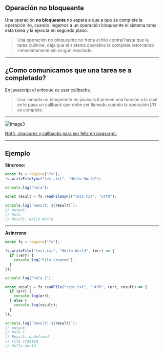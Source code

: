 <!-- .slide: class="slide_md" -->

## Operación no bloqueante

Una operación **no bloqueante** no espera a que a que se complete la operación I/o, cuando llegamos a un operación bloqueante el sistema toma esta tarea y la ejecuta en segundo plano.

> Una operación no bloqueante no frena el hilo central hasta que la
> tarea culmine, deja que el sistema operativo la complete retornando
> inmediatamente sin ningún resultado.

---

<!-- .slide: class="slide_md" -->

## ¿Como comunicamos que una tarea se a completado?

En javascript el enfoque es usar callbacks.

> Una llamada no bloqueante en javascript provee una función a la cual
> se le pasa un callback que debe ser llamado cuando la operación I/O
> se complete.

---

![image3](../assets/3.gif)

[Hof’s, clousures y callbacks para ser feliz en javascript.](https://leobar37.medium.com/hofs-clousures-y-callbacks-para-ser-feliz-en-javascript-fa105ed6ad44)

---

## Ejemplo

**Sincrono:**

```js
const fs = require("fs");
fs.writeFileSync("test.txt", "Hello World");

console.log("hola");

const result = fs.readFileSync("test.txt", "utf8");

console.log(`Result: ${result}`);
// output:
// hola
// Result: Hello World
```

---

<!-- .slide: class="slide_md" -->

**Asincrono**

```js [1| 3 | 3-7 | 9 | 11 | 11 - 17 | 19 | 20 -24 ]
const fs = require("fs");

fs.writeFile("test.txt", "Hello World", (err) => {
  if (!err) {
    console.log("File created");
  }
});

console.log("hola 1");

const result = fs.readFile("test.txt", "utf8", (err, result) => {
  if (err) {
    console.log(err);
  } else {
    console.log(result);
  }
});

console.log(`Result: ${result}`);
// output:
// hola 1
// Result: undefined
// File created
// Hello World
```
